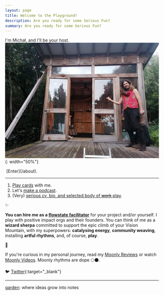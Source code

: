 ```yaml
---
layout: page
title: Welcome to the Playground!
description: Are you ready for some Serious Fun?
summary: Are you ready for some Serious Fun?
---
```


I'm Michał, and I'll be your host.
![Michał in front of the Cabin](/assets/michal-cabin-vibes-profile.jpeg){: width="50%"}

<img src="" alt="" style="width:50%">
[Enter](/about).



---



1. [Play cards](/cards) with me.
2. Let's [make a podcast](/podcast).
3. (Very) [serious cv, bio, and selected body of ~~work~~ play](bio).

✨

**You can hire me as a [flowstate facilitator](/flowplay)** for your project and/or yourself. I play with positive impact orgs and their founders. You can think of me as a **wizard sherpa** committed to support the epic climb of your Vision Mountain, with my superpowers: **catalysing energy**, **community weaving**, installing **artful rhythms**, and, of course, **play**.

🌳

If you're curious in my personal journey, read my [Moonly Reviews](/moonly-reviews) or watch [Moonly Videos](/moonly-video). Moonly rhythms are dope 🌕🌑. 

🐦 [Twitter](https://twitter.com/michalkorzonek/){:target="_blank"}

---
[garden](/garden): where ideas grow into notes

